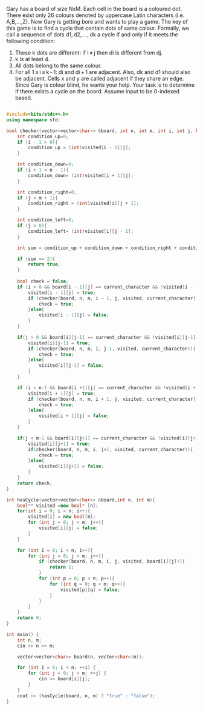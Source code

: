 Gary has a board of size NxM. Each cell in the board is a coloured dot. There exist only 26 colours denoted by uppercase Latin characters (i.e. A,B,...,Z). Now Gary is getting bore and wants to play a game. The key of this game is to find a cycle that contain dots of same colour. Formally, we call a sequence of dots d1, d2, ..., dk a cycle if and only if it meets the following condition:
1. These k dots are different: if i ≠ j then di is different from dj.
2. k is at least 4.
3. All dots belong to the same colour.
4. For all 1 ≤ i ≤ k - 1: di and di + 1 are adjacent. Also, dk and d1 should also be adjacent. Cells x and y are called adjacent if they share an edge.
Since Gary is colour blind, he wants your help. Your task is to determine if there exists a cycle on the board.
Assume input to be 0-indexed based.

```cpp

#include<bits/stdc++.h>
using namespace std;

bool checker(vector<vector<char>> &board, int n, int m, int i, int j, bool** visited, char current_character){
	int condition_up=0;
	if (i - 1 > 0){
		condition_up = (int)visited[i - 1][j];
	}

	int condition_down=0;
	if (i + 1 < n - 1){
		condition_down= (int)visited[i + 1][j];
	}

	int condition_right=0;
	if (j < m + 1){
		condition_right = (int)visited[i][j + 1];
	}

	int condition_left=0;
	if (j > 0){
		condition_left= (int)visited[i][j - 1];
	}

	int sum = condition_up + condition_down + condition_right + condition_left;

	if (sum == 2){
		return true;
	}
    
	bool check = false;
	if (i > 0 && board[i - 1][j] == current_character && !visited[i - 1][j]){//up
		visited[i - 1][j] = true;
		if (checker(board, n, m, i - 1, j, visited, current_character)){
			check = true;
		}else{
			visited[i - 1][j] = false;
		}
	}

	if(j > 0 && board[i][j-1] == current_character && !visited[i][j-1]){//left
		visited[i][j-1] = true;
		if (checker(board, n, m, i, j-1, visited, current_character)){
			check = true;
		}else{
			visited[i][j-1] = false;
		}
	}

	if (i < n-1 && board[i +1][j] == current_character && !visited[i + 1][j]){//down
		visited[i + 1][j] = true;
		if (checker(board, n, m, i + 1, j, visited, current_character)){
			check = true;
		}else{
			visited[i + 1][j] = false;
		}
	}

	if(j < m-1 && board[i][j+1] == current_character && !visited[i][j+1]){//right
		visited[i][j+1] = true;
		if(checker(board, n, m, i, j+1, visited, current_character)){
			check = true;
		}else{
			visited[i][j+1] = false;
		}
	}
	return check;
}

int hasCycle(vector<vector<char>> &board,int n, int m){
	bool** visited =new bool* [n];
	for(int i = 0; i < n; i++){
		visited[i] = new bool[m];
		for (int j = 0; j < m; j++){
			visited[i][j] = false;
		}
	}

	for (int i = 0; i < n; i++){
		for (int j = 0; j < m; j++){
			if (checker(board, n, m, i, j, visited, board[i][j])){
				return 1;
			}
			for (int p = 0; p < n; p++){
				for (int q = 0; q < m; q++){
					visited[p][q] = false;
				}
			}
		}
	}
	return 0;
}

int main() {
    int n, m;
    cin >> n >> m;

    vector<vector<char>> board(n, vector<char>(m));

    for (int i = 0; i < n; ++i) {
        for (int j = 0; j < m; ++j) {
            cin >> board[i][j];
        }
    }
    cout << (hasCycle(board, n, m) ? "true" : "false");
}

```
